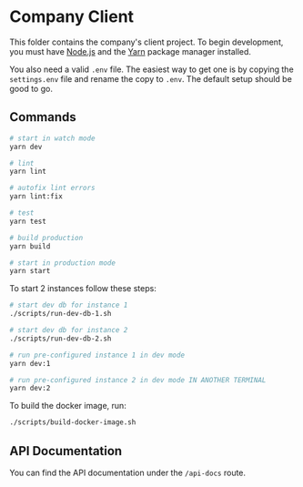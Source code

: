 # Company Client

This folder contains the company's client project. To begin development, you must have [Node.js](https://nodejs.org/en/) and the [Yarn](https://yarnpkg.com) package manager installed.

You also need a valid `.env` file. The easiest way to get one is by copying the `settings.env` file and rename the copy to `.env`. The default setup should be good to go.

## Commands

```bash
# start in watch mode
yarn dev

# lint
yarn lint

# autofix lint errors
yarn lint:fix

# test
yarn test

# build production
yarn build

# start in production mode
yarn start
```

To start 2 instances follow these steps:

````bash
# start dev db for instance 1
./scripts/run-dev-db-1.sh

# start dev db for instance 2
./scripts/run-dev-db-2.sh

# run pre-configured instance 1 in dev mode
yarn dev:1

# run pre-configured instance 2 in dev mode IN ANOTHER TERMINAL
yarn dev:2
````

To build the docker image, run:
``` bash
./scripts/build-docker-image.sh
```


## API Documentation

You can find the API documentation under the `/api-docs` route.